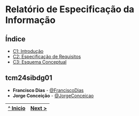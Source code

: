 
# Relatório de Especificação da Informação

## Índice
- [C1: Introdução](rei01.md)
- [C2: Especificação de Requisitos](rei02.md)
- [C3: Esquema Conceptual](rei03.md)

## tcm24sibdg01

- **Francisco Dias** - [@FranciscoDias](https://github.com/fmsj0)
- **Jorge Conceição** - [@JorgeConceicao](https://github.com/JorgeConceicao-umaia)


[^ Inicio](../../README.md) | [Next >](rei01.md) |
|:----------------------------------:|:----------------------------------:|



